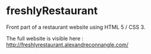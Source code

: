 # freshlyRestaurant

Front part of a restaurant website using HTML 5 / CSS 3.

The full website is visible here : http://freshlyrestaurant.alexandreconnangle.com/
